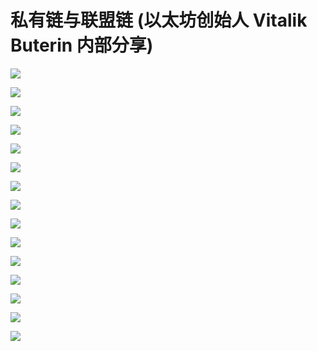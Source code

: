 # 私有链与联盟链 (以太坊创始人 Vitalik Buterin 内部分享)

![](https://i.imgur.com/RYj02lc.png)

![](https://i.imgur.com/shPZtG2.png)

![](https://i.imgur.com/NhJKvqN.png)

![](https://i.imgur.com/kvuINWa.png)

![](https://i.imgur.com/DGRnxjT.png)

![](https://i.imgur.com/aOErnPY.png)

![](https://i.imgur.com/jWdRMQY.png)

![](https://i.imgur.com/4xe6dCT.png)

![](https://i.imgur.com/8lHALpE.png)

![](https://i.imgur.com/dxcNpCY.png)

![](https://i.imgur.com/13YrnDf.png)

![](https://i.imgur.com/Iw5tAXa.png)

![](https://i.imgur.com/qg6zb8A.png)

![](https://i.imgur.com/WeKmujc.png)

![](https://i.imgur.com/lzz2BZj.png)